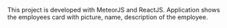 This project is developed with MeteorJS and ReactJS. 
Application shows the employees card with picture, name, description of the employee. 
